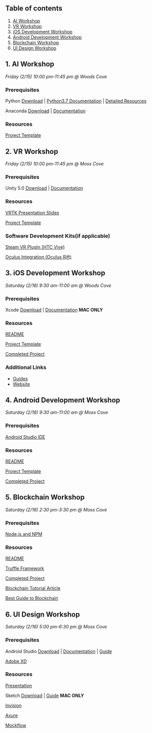 ## Table of contents

1. [AI Workshop](#1-ai-workshop)
2. [VR Workshop](#2-vr-workshop)
3. [iOS Development Workshop](#3-ios-development-workshop)
4. [Android Development Workshop](#4-android-development-workshop)
5. [Blockchain Workshop](#5-blockchain-workshop)
6. [UI Design Workshop](#6-ui-design-workshop)


## 1. AI Workshop
*Friday (2/15) 10:00 pm-11:45 pm @ Woods Cove*

### Prerequisites

Python [Download](https://www.python.org/downloads/) | [Python3.7 Documentation](https://docs.python.org/3/) | [Detailed Resources](#python-resources)

Anaconda [Download](https://www.anaconda.com/) | [Documentation](https://docs.anaconda.com/) 

### Resources

[Project Template](https://github.com/monishramadoss/chatBot_TeachingModel?fbclid=IwAR2vcMxlAnvnLlwaztUQAOcFjZohUktcR-6k6jDElstEAWZH5YWZvvHClN8)

## 2. VR Workshop
*Friday (2/15) 10:00 pm-11:45 pm @ Moss Cove*

### Prerequisites

Unity 5.0 [Download](https://unity3d.com/) | [Documentation](https://docs.unity3d.com/Manual/index.html)

### Resources

[VRTK Presentation Slides](https://docs.google.com/presentation/d/198tiA5anRwLlW-vjY2Xi2ZivzI4e7_hIh-x8zco1XzU/edit#slide=id.g4eac447993_0_98)

[Project Template](https://github.com/vrdcuci/HackUCI2019)

### Software Development Kits(if applicable)

[Steam VR Plugin (HTC Vive)](https://assetstore.unity.com/packages/tools/integration/steamvr-plugin-32647)

[Oculus Integration (Oculus Rift)](https://developer.oculus.com/downloads/package/unity-integration/)


## 3. iOS Development Workshop
*Saturday (2/16) 9:30 am-11:00 am @ Woods Cove*

### Prerequisites

Xcode [Download](https://developer.apple.com/xcode/) | [Documentation](https://developer.apple.com/documentation/) **MAC ONLY** 

### Resources

[README](https://github.com/membriux/Teach-iOS/blob/master/StarterProjects/TableViewStarter/README.md)

[Project Template](https://github.com/membriux/Teach-iOS/tree/master/StarterProjects/TableViewStarter)

[Completed Project](https://github.com/membriux/Teach-iOS/tree/master/CompletedProjects/CompletedTableViewStarter)

### Additional Links

* [Guides](https://guides.codepath.com/ios)
* [Website](https://clubs.uci.edu/codepath)


## 4. Android Development Workshop
*Saturday (2/16) 9:30 am-11:00 am @ Moss Cove*

### Prerequisites

[Android Studio IDE](https://developer.android.com/studio/?gclid=CjwKCAiAwJTjBRBhEiwA56V7q8Z2K2kqZ05auv63l0UAahg-e8sZfWGHoZe7ZusgEa8CKOdLMICAxRoCQQcQAvD_BwE)

### Resources

[README](https://github.com/Pursain/Bookmark_Template/blob/master/README.md)

[Project Template](https://github.com/Pursain/Bookmark_Template)

[Completed Project](https://github.com/Pursain/Bookmark_Complete)


## 5. Blockchain Workshop
*Saturday (2/16) 2:30 pm-3:30 pm @ Moss Cove*

### Prerequisites

[Node.js and NPM](https://nodejs.org/en/)

### Resources

[README](https://github.com/blockchainuci/hackuciTutorial#readme)

[Truffle Framework](https://truffleframework.com/)

[Completed Project](https://github.com/blockchainuci/hackuciTutorial)

[Blockchain Tutorial Article](https://medium.com/coinmonks/getting-started-with-ethereum-blockchain-development-part-1-d6543b441bea)

[Best Guide to Blockchain](https://medium.freecodecamp.org/the-authoritative-guide-to-blockchain-development-855ab65b58bc)

## 6. UI Design Workshop
*Saturday (2/16) 5:00 pm-6:30 pm @ Moss Cove*

### Prerequisites

Android Studio [Download](https://developer.android.com/studio/) | [Documentation](https://developer.android.com/docs/) | [Guide](https://developer.android.com/studio/intro/)

[Adobe XD](http://www.adobe.com/products/xd.html)

### Resources

[Presentation](https://docs.google.com/presentation/d/17g3iIEO6bdlU6bc7fUudO57dAzbxhIyzzlFm_wnvpwE/edit?ts=5c605fa0#slide=id.g4ed2c68bf0_8_72)

Sketch [Download](http://bohemiancoding.com/sketch/) | [Guide](https://www.sketchapp.com/docs/) **MAC ONLY**

[Invision](https://www.invisionapp.com/)

[Axure](https://www.axure.com/)

[Mockflow](https://mockflow.com/)


